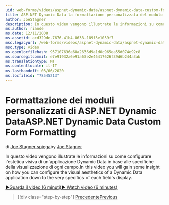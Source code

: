 ```yaml
---
uid: web-forms/videos/aspnet-dynamic-data/aspnet-dynamic-data-custom-form-formatting
title: ASP.NET Dynamic Data la formattazione personalizzata del modulo | Microsoft Docs
author: JoeStagner
description: In questo video vengono illustrate le informazioni su come configurare l'estetica visiva di un'applicazione Dynamic Data per le specifiche di ogni cam...
ms.author: riande
ms.date: 12/11/2008
ms.assetid: acd329de-7676-41b4-8638-189f3e1039f7
msc.legacyurl: /web-forms/videos/aspnet-dynamic-data/aspnet-dynamic-data-custom-form-formatting
msc.type: video
ms.openlocfilehash: 957107636a68a2636d9a1d0c965ea55d074e92c8
ms.sourcegitcommit: e7e91932a6e91a63e2e46417626f39d6b244a3ab
ms.translationtype: MT
ms.contentlocale: it-IT
ms.lasthandoff: 03/06/2020
ms.locfileid: "78545213"
---
```

# <a name="aspnet-dynamic-data-custom-form-formatting"></a><span data-ttu-id="74da9-103">Formattazione dei moduli personalizzati di ASP.NET Dynamic Data</span><span class="sxs-lookup"><span data-stu-id="74da9-103">ASP.NET Dynamic Data Custom Form Formatting</span></span>

<span data-ttu-id="74da9-104">di [Joe Stagner spiega](https://github.com/JoeStagner)</span><span class="sxs-lookup"><span data-stu-id="74da9-104">by [Joe Stagner](https://github.com/JoeStagner)</span></span>

<span data-ttu-id="74da9-105">In questo video vengono illustrate le informazioni su come configurare l'estetica visiva di un'applicazione Dynamic Data in base alle specifiche della visualizzazione di ogni campo.</span><span class="sxs-lookup"><span data-stu-id="74da9-105">In this video you will gain some insight on how you can configure the visual aesthetics of a Dynamic Data application down to the very specifics of each field's display.</span></span>

[<span data-ttu-id="74da9-106">&#9654;Guarda il video (6 minuti)</span><span class="sxs-lookup"><span data-stu-id="74da9-106">&#9654; Watch video (6 minutes)</span></span>](https://channel9.msdn.com/Blogs/ASP-NET-Site-Videos/aspnet-dynamic-data-custom-form-formatting)

> [!div class="step-by-step"]
> [<span data-ttu-id="74da9-107">Precedente</span><span class="sxs-lookup"><span data-stu-id="74da9-107">Previous</span></span>](how-to-create-table-specific-custom-forms-in-an-aspnet-dynamic-data-application.md)
